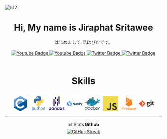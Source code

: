 <!--
<div id="header" align="center">
  <img src="https://media.giphy.com/media/YS7BctOtlyed2/giphy.gif" />
</div>

-->
![512](https://github.com/HikaruMG/HikaruMG/assets/94214328/7e4e6135-b8d8-4478-8174-439ec65b729b)
<div align="center">
  <h1>Hi, My name is Jiraphat Sritawee</h1>
  はじめまして, 私はぴむです。
</div>
<br>
<div id="badges" align="center">
  <a href="https://www.facebook.com/jiraphat.sri/">
  <img src="https://img.shields.io/badge/Facebook-darkblue?style=for-the-badge&logo=facebook&logoColor=white" alt="Youtube Badge"/>
  </a>
  <a href="your-youtube-URL">
  <img src="https://img.shields.io/badge/YouTube-red?style=for-the-badge&logo=youtube&logoColor=white" alt="Youtube Badge"/>
  </a>
  <a href="https://twitter.com/StevebakerX">
    <img src="https://img.shields.io/badge/Twitter-blue?style=for-the-badge&logo=twitter&logoColor=white" alt="Twitter Badge"/>
  </a>
  <a href="your-twitter-URL">
    <img src="https://img.shields.io/badge/Portfolio-black?style=for-the-badge&logo=google&logoColor=white" alt="Twitter Badge"/>
  </a>
</div>
<div align="center">
<img src="https://komarev.com/ghpvc/?username=HikaruMG&style=flat-square&color=blue" alt="" />
</div>
<br>

<div align='center'>
  <p style="font-size:30px"> <strong>Skills</strong> </p>
</div>
<div align='center'>
  <img src="https://github.com/devicons/devicon/blob/master/icons/c/c-original.svg" title="C" alt="C" width="50" height="50"/>&nbsp;
  <img src="https://github.com/devicons/devicon/blob/1119b9f84c0290e0f0b38982099a2bd027a48bf1/icons/python/python-original-wordmark.svg" title="Python" alt="Python" width="50" height="50"/>&nbsp;
  <img src="https://github.com/devicons/devicon/blob/master/icons/pandas/pandas-original-wordmark.svg" title="Pandas" alt="Pandas" width="50" height="50"/>&nbsp;
  <img src="https://github.com/devicons/devicon/blob/master/icons/numpy/numpy-original-wordmark.svg" title="Numpy" alt="Numpy" width="50" height="50"/>&nbsp;
  <img src="https://github.com/devicons/devicon/blob/master/icons/docker/docker-original-wordmark.svg" title="Docker" alt="Docker" width="50" height="50"/>&nbsp;
  <img src="https://github.com/devicons/devicon/blob/master/icons/javascript/javascript-original.svg" title="JavaScript" alt="JavaScript" width="50" height="50"/>&nbsp;
  <img src="https://github.com/devicons/devicon/blob/master/icons/firebase/firebase-plain-wordmark.svg" title="Firebase" alt="Firebase" width="50" height="50"/>&nbsp;
  <img src="https://github.com/devicons/devicon/blob/master/icons/git/git-original-wordmark.svg" title="Git" **alt="Git" width="50" height="50""/>
</div>
<hr>
<div align="center">
  
📊 Stats <strong>Github</strong>  
[![GitHub Streak](http://github-readme-streak-stats.herokuapp.com?user=HikaruMG&theme=dark&background=000000)](https://git.io/streak-stats)
  
<!--**HikaruMG/HikaruMG** is a ✨ _special_ ✨ repository because its `README.md` (this file) appears on your GitHub profile.
</div>

<hr>
Here are some ideas to get you started:

- 🌱 I’m currently learning ...
- 👯 I’m looking to collaborate on ...
- 🤔 I’m looking for help with ...
- 💬 Ask me about ...
- 📫 How to reach me: ...
- 😄 Pronouns: ...
- ⚡ Fun fact: ...
-->
